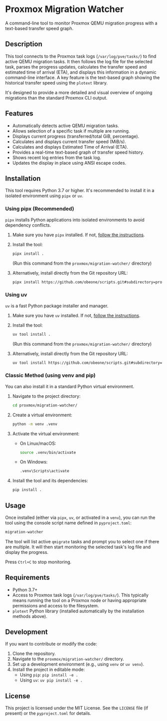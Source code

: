 # Proxmox Migration Watcher

A command-line tool to monitor Proxmox QEMU migration progress with a text-based transfer speed graph.

## Description

This tool connects to the Proxmox task logs (`/var/log/pve/tasks/`) to find active QEMU migration tasks. It then follows the log file for the selected task, parses the progress updates, calculates the transfer speed and estimated time of arrival (ETA), and displays this information in a dynamic command-line interface. A key feature is the text-based graph showing the historical transfer speed using the `plotext` library.

It's designed to provide a more detailed and visual overview of ongoing migrations than the standard Proxmox CLI output.

## Features

* Automatically detects active QEMU migration tasks.
* Allows selection of a specific task if multiple are running.
* Displays current progress (transferred/total GiB, percentage).
* Calculates and displays current transfer speed (MiB/s).
* Calculates and displays Estimated Time of Arrival (ETA).
* Provides a real-time text-based graph of transfer speed history.
* Shows recent log entries from the task log.
* Updates the display in place using ANSI escape codes.

## Installation

This tool requires Python 3.7 or higher. It's recommended to install it in a isolated environment using `pipx` or `uv`.

### Using pipx (Recommended)

`pipx` installs Python applications into isolated environments to avoid dependency conflicts.

1. Make sure you have `pipx` installed. If not, [follow the instructions](https://pypa.io/stable/installation/#pipx).
2. Install the tool:

    ```bash
    pipx install .
    ```

    (Run this command from the `proxmox/migration-watcher/` directory)

3. Alternatively, install directly from the Git repository URL:

    ```bash
    pipx install https://github.com/obeone/scripts.git#subdirectory=proxmox/migration-watcher
    ```

### Using uv

`uv` is a fast Python package installer and manager.

1. Make sure you have `uv` installed. If not, [follow the instructions](https://github.com/astral-sh/uv#installation).
2. Install the tool:

    ```bash
    uv tool install .
    ```

    (Run this command from the `proxmox/migration-watcher/` directory)

3. Alternatively, install directly from the Git repository URL:

    ```bash
    uv tool install https://github.com/obeone/scripts.git#subdirectory=proxmox/migration-watcher
    ```

### Classic Method (using venv and pip)

You can also install it in a standard Python virtual environment.

1. Navigate to the project directory:

    ```bash
    cd proxmox/migration-watcher/
    ```

2. Create a virtual environment:

    ```bash
    python -m venv .venv
    ```

3. Activate the virtual environment:
    * On Linux/macOS:

        ```bash
        source .venv/bin/activate
        ```

    * On Windows:

        ```bash
        .venv\Scripts\activate
        ```

4. Install the tool and its dependencies:

    ```bash
    pip install .
    ```

## Usage

Once installed (either via `pipx`, `uv`, or activated in a `venv`), you can run the tool using the console script name defined in `pyproject.toml`:

```bash
migration-watcher
```

The tool will list active `qmigrate` tasks and prompt you to select one if there are multiple. It will then start monitoring the selected task's log file and display the progress.

Press `Ctrl+C` to stop monitoring.

## Requirements

* Python 3.7+
* Access to Proxmox task logs (`/var/log/pve/tasks/`). This typically means running the tool on a Proxmox node or having appropriate permissions and access to the filesystem.
* `plotext` Python library (installed automatically by the installation methods above).

## Development

If you want to contribute or modify the code:

1. Clone the repository.
2. Navigate to the `proxmox/migration-watcher/` directory.
3. Set up a development environment (e.g., using `venv` or `uv venv`).
4. Install the project in editable mode:
    * Using `pip`: `pip install -e .`
    * Using `uv`: `uv pip install -e .`

## License

This project is licensed under the MIT License. See the `LICENSE` file (if present) or the `pyproject.toml` for details.
